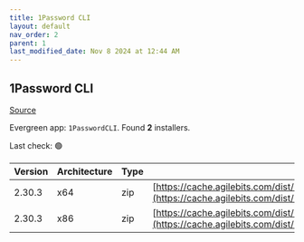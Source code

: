 ```yaml
---
title: 1Password CLI
layout: default
nav_order: 2
parent: 1
last_modified_date: Nov 8 2024 at 12:44 AM
---
```


## 1Password CLI

[Source](https://developer.1password.com/docs/cli/)

Evergreen app: `1PasswordCLI`. Found **2** installers.

Last check: 🟢

| Version | Architecture | Type | URI                                                                                                                                                                  |
| ------- | ------------ | ---- | -------------------------------------------------------------------------------------------------------------------------------------------------------------------- |
| 2.30.3  | x64          | zip  | [https://cache.agilebits.com/dist/1P/op2/pkg/v2.30.3/op_windows_amd64_v2.30.3.zip](https://cache.agilebits.com/dist/1P/op2/pkg/v2.30.3/op_windows_amd64_v2.30.3.zip) |
| 2.30.3  | x86          | zip  | [https://cache.agilebits.com/dist/1P/op2/pkg/v2.30.3/op_windows_386_v2.30.3.zip](https://cache.agilebits.com/dist/1P/op2/pkg/v2.30.3/op_windows_386_v2.30.3.zip)     |
